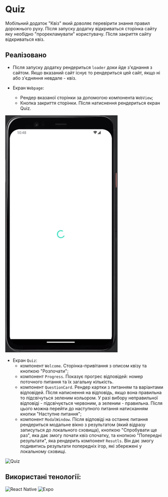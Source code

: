 # Quiz

Мобільний додаток "Квіз" який доволяє перевірити знання правил дорожнього руху. Після запуску додатку відкриваться сторінка сайту яку необідно "прорекламувати" користувачу. Після закриття сайту відкриваться квіз.

## Реалізовано

- Після запуску додатку рендериться `loader` доки йде з'єднання з сайтом. Якщо вказаний сайт існує то рендериться цей сайт, якщо ні або з'єдняння невдале - квіз.

- Екран `Webpage`:
  - Рендер вказаної сторінки за допомогою компонента `WebView`;
  - Кнопка закриття сторінки. Після натиснення рендериться екран Quiz.

![Webpage Screen](./assets/images/1.gif)

- Екран `Quiz`:
  - компонент `Welcome`. Сторінка-привітання з описом квізу та кнопкою "Розпочати";
  - компонент `Progress`. Показує прогрес відповідей: номер поточного питання та їх загальну кількість.
  - компонент `QuestionCard`. Рендер картки з питанням та варіантами відповідей. Після написнення на відповідь, якщо вона правильна то підсвічуться зеленим кольором. У разі вибору неправильної відповіді - підсвічується червоним, а зеленим - правильна. Після цього можна перейти до наступного питання натисканням кнопки "Наступне питання";
  - компонент `ModalWindow`. Після відповіді на останнє питання рендериться модальне вікно з результатом (який відразу записуться до локального сховища), кнопкою "Спробувати ще раз", яка дає змогу почати квіз спочатку, та кнопкою "Попередні результати", яка рендерить компонент `Resutls`. Він дає змогу подивитись результати попередніх ігор, які збережені у локальному сховищі.

![Quiz](./assets/images/2.gif)

## Використані тенології:

![React Native](https://img.shields.io/badge/react_native-%2320232a.svg?style=for-the-badge&logo=react&logoColor=%2361DAFB)
![Expo](https://img.shields.io/badge/expo-1C1E24?style=for-the-badge&logo=expo&logoColor=#D04A37)
